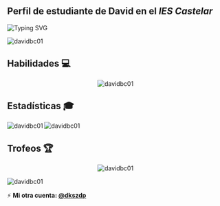 ## Perfil de estudiante de **David** en el *IES Castelar*  

![Typing SVG](https://readme-typing-svg.demolab.com?font=Signika&size=15&duration=8000&pause=1000&color=79FF97&vCenter=true&random=false&width=435&height=16&lines=Estudiante+de+Desarrollo+de+Aplicaciones+Web.)
  
<p align="left"> <img src="https://komarev.com/ghpvc/?username=davidbc01&label=Visitas%20al%20perfil&color=000000&style=flat" alt="davidbc01" /> </p>

## Habilidades :computer:
<p align="center"><img src="https://skillicons.dev/icons?i=html,css,bootstrap,tailwind,js,nodejs,angular,vue,ts,jquery,java,spring,php,laravel,py,bash,powershell,mysql,mongodb,linux,md,git,github,docker,postman,regex,vscode,idea&theme=dark&perline=14" alt="davidbc01" /></p>

## Estadísticas :mortar_board:  
<img align="left" src="https://github-readme-stats.vercel.app/api?username=davidbc01&show_icons=true&theme=dark&title_color=ffffff&text_color=ffffff&bg_color=000000&hide_border=true&locale=es&include_all_commits=false&count_private=true" alt="davidbc01" />
<img src="https://github-readme-stats.vercel.app/api/top-langs/?username=davidbc01&layout=compact&theme=dark&locale=es&title_color=ffffff&text_color=ffffff&bg_color=000000&hide_border=true&custom_title=Lenguajes+Más+Usados+de+David" alt="davidbc01" /> &nbsp;

## Trofeos :trophy:
<p align="center"><img src="https://github-profile-trophy.vercel.app/?username=davidbc01&no-frame=true&theme=gitdimmed&column=-1" alt="davidbc01" /></p>

<p align="left"> <img src="https://img.shields.io/github/stars/davidbc01?color=black&label=Estrellas" alt="davidbc01" /> </p>

⚡ **Mi otra cuenta: [@dkszdp](https://github.com/dkszdp)**